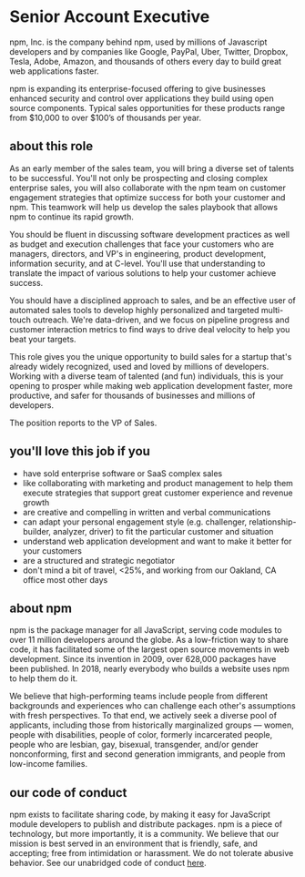 # Senior Account Executive

npm, Inc. is the company behind npm, used by millions of Javascript developers and 
by companies like Google, PayPal, Uber, Twitter, Dropbox, Tesla, Adobe, 
Amazon, and thousands of others every day to build great web applications faster.

npm is expanding its enterprise-focused offering to give businesses enhanced 
security and control over applications they build using open source components. 
Typical sales opportunities for these products range from $10,000 to over 
$100’s of thousands per year.

## about this role

As an early member of the sales team, you will bring a diverse set of talents
to be successful. You'll not only be prospecting and closing complex enterprise
sales, you will also collaborate with the npm team on customer engagement strategies 
that optimize success for both your customer and npm. This teamwork will help us
develop the sales playbook that allows npm to continue its rapid growth.

You should be fluent in discussing software development practices as well as budget
and execution challenges that face your customers who are managers, directors, and VP's
in engineering, product development, information security, and at C-level. You'll use
that understanding to translate the impact of various solutions to help your customer
achieve success.

You should have a disciplined approach to sales, and be an effective user of automated
sales tools to develop highly personalized and targeted multi-touch outreach. We're
data-driven, and we focus on pipeline progress and customer interaction metrics to
find ways to drive deal velocity to help you beat your targets.

This role gives you the unique opportunity to build sales for a startup that's 
already widely recognized, used and loved by millions of developers. Working with
a diverse team of talented (and fun) individuals, this is your opening to prosper
while making web application development faster, more productive, and safer for
thousands of businesses and millions of developers.

The position reports to the VP of Sales.

## you'll love this job if you

* have sold enterprise software or SaaS complex sales
* like collaborating with marketing and product management to
help them execute strategies that support great customer experience and 
revenue growth
* are creative and compelling in written and verbal communications
* can adapt your personal engagement style (e.g. challenger, relationship-builder, 
analyzer, driver) to fit the particular customer and situation
* understand web application development and want to make it better for your customers
* are a structured and strategic negotiator
* don't mind a bit of travel, <25%, and working from our Oakland, CA office most other days


## about npm

npm is the package manager for all JavaScript, serving code modules to
over 11 million developers around the globe. As a low-friction way to
share code, it has facilitated some of the largest open source
movements in web development. Since its invention in 2009, over
628,000 packages have been published. In 2018, nearly everybody who
builds a website uses npm to help them do it.

We believe that high-performing teams include people from different
backgrounds and experiences who can challenge each other's assumptions
with fresh perspectives. To that end, we actively seek a diverse pool
of applicants, including those from historically marginalized groups —
women, people with disabilities, people of color, formerly
incarcerated people, people who are lesbian, gay, bisexual,
transgender, and/or gender nonconforming, first and second generation
immigrants, and people from low-income families.

## our code of conduct

npm exists to facilitate sharing code, by making it easy for
JavaScript module developers to publish and distribute packages.  npm
is a piece of technology, but more importantly, it is a community.  We
believe that our mission is best served in an environment that is
friendly, safe, and accepting; free from intimidation or harassment.
We do not tolerate abusive behavior.  See our unabridged code of
conduct [here](https://www.npmjs.com/policies/conduct).

